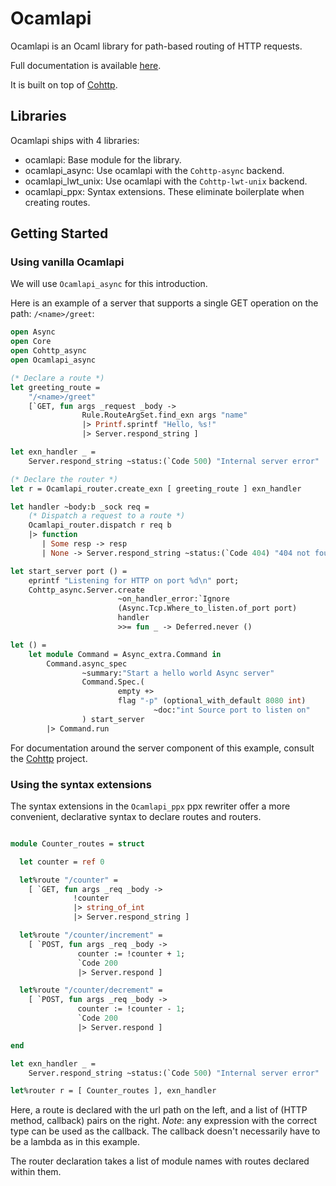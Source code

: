 # Ocamlapi

Ocamlapi is an Ocaml library for path-based routing of HTTP requests.

Full documentation is available [here](https://nosman.github.io/Ocamlapi/).

It is built on top of [Cohttp](https://github.com/mirage/ocaml-cohttp).

## Libraries

Ocamlapi ships with 4 libraries:

* ocamlapi: Base module for the library.
* ocamlapi_async: Use ocamlapi with the `Cohttp-async` backend.
* ocamlapi_lwt_unix: Use ocamlapi with the `Cohttp-lwt-unix` backend.
* ocamlapi_ppx: Syntax extensions. These eliminate boilerplate when creating routes.

## Getting Started

### Using vanilla Ocamlapi 

We will use `Ocamlapi_async` for this introduction.

Here is an example of a server that supports a single GET operation on the path:
`/<name>/greet`:

```ocaml
open Async
open Core
open Cohttp_async
open Ocamlapi_async

(* Declare a route *)
let greeting_route =
    "/<name>/greet"
    [`GET, fun args _request _body ->
                Rule.RouteArgSet.find_exn args "name"
                |> Printf.sprintf "Hello, %s!"
                |> Server.respond_string ]

let exn_handler _ =
    Server.respond_string ~status:(`Code 500) "Internal server error"

(* Declare the router *)
let r = Ocamlapi_router.create_exn [ greeting_route ] exn_handler

let handler ~body:b _sock req =
    (* Dispatch a request to a route *)
    Ocamlapi_router.dispatch r req b
    |> function
       | Some resp -> resp
       | None -> Server.respond_string ~status:(`Code 404) "404 not found"

let start_server port () =
    eprintf "Listening for HTTP on port %d\n" port;
    Cohttp_async.Server.create
                        ~on_handler_error:`Ignore
                        (Async.Tcp.Where_to_listen.of_port port)
                        handler
                        >>= fun _ -> Deferred.never ()

let () =
    let module Command = Async_extra.Command in
        Command.async_spec
                ~summary:"Start a hello world Async server"
                Command.Spec.(
                        empty +>
                        flag "-p" (optional_with_default 8080 int)
                                ~doc:"int Source port to listen on"
                ) start_server
        |> Command.run

```

For documentation around the server component of this example, consult the
[Cohttp](https://github.com/mirage/ocaml-cohttp) project.

### Using the syntax extensions

The syntax extensions in the `Ocamlapi_ppx` ppx rewriter offer a more convenient,
declarative syntax to declare routes and routers.

```ocaml

module Counter_routes = struct

  let counter = ref 0

  let%route "/counter" =
    [ `GET, fun args _req _body ->
              !counter
              |> string_of_int
              |> Server.respond_string ]

  let%route "/counter/increment" =
    [ `POST, fun args _req _body ->
               counter := !counter + 1;
               `Code 200
               |> Server.respond ]

  let%route "/counter/decrement" =
    [ `POST, fun args _req _body ->
               counter := !counter - 1;
               `Code 200
               |> Server.respond ]

end

let exn_handler _ =
    Server.respond_string ~status:(`Code 500) "Internal server error"

let%router r = [ Counter_routes ], exn_handler

```

Here, a route is declared with the url path on the left, and a list of
(HTTP method, callback) pairs on the right. *Note*: any expression with the correct type can be used as the callback. The callback doesn't necessarily have to be a lambda as in this example.

The router declaration takes a list of module names with routes declared within
them.
